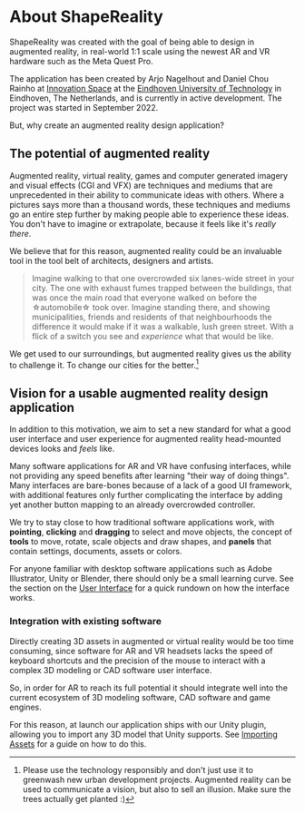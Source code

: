 # About ShapeReality

ShapeReality was created with the goal of being able to design in augmented reality, in real-world 1:1 scale using the newest AR and VR hardware such as the Meta Quest Pro. 

The application has been created by Arjo Nagelhout and Daniel Chou Rainho at [Innovation Space](https://www.tue.nl/en/education/tue-innovation-space) at the [Eindhoven University of Technology](https://www.tue.nl/en/) in Eindhoven, The Netherlands, and is currently in active development. The project was started in September 2022. 

But, why create an augmented reality design application?

## The potential of augmented reality

Augmented reality, virtual reality, games and computer generated imagery and visual effects (CGI and VFX) are techniques and mediums that are unprecedented in their ability to communicate ideas with others. Where a pictures says more than a thousand words, these techniques and mediums go an entire step further by making people able to experience these ideas. You don't have to imagine or extrapolate, because it feels like it's *really there*. 

We believe that for this reason, augmented reality could be an invaluable tool in the tool belt of architects, designers and artists. 

> Imagine walking to that one overcrowded six lanes-wide street in your city. The one with exhaust fumes trapped between the buildings, that was once the main road that everyone walked on before the ☆automobile☆ took over. Imagine standing there, and showing municipalities, friends and residents of that neighbourhoods the difference it would make if it was a walkable, lush green street. With a flick of a switch you see and *experience* what that would be like. 

We get used to our surroundings, but augmented reality gives us the ability to challenge it. To change our cities for the better.[^1]

## Vision for a usable augmented reality design application

In addition to this motivation, we aim to set a new standard for what a good user interface and user experience for augmented reality head-mounted devices looks and *feels* like. 

Many software applications for AR and VR have confusing interfaces, while not providing any speed benefits after learning "their way of doing things". Many interfaces are bare-bones because of a lack of a good UI framework, with additional features only further complicating the interface by adding yet another button mapping to an already overcrowded controller. 

We try to stay close to how traditional software applications work, with **pointing**, **clicking** and **dragging** to select and move objects, the concept of **tools** to move, rotate, scale objects and draw shapes, and **panels** that contain settings, documents, assets or colors. 

For anyone familiar with desktop software applications such as Adobe Illustrator, Unity or Blender, there should only be a small learning curve. See the section on the [User Interface](../sections/user-interface.md) for a quick rundown on how the interface works. 

### Integration with existing software

Directly creating 3D assets in augmented or virtual reality would be too time consuming, since software for AR and VR headsets lacks the speed of keyboard shortcuts and the precision of the mouse to interact with a complex 3D modeling or CAD software user interface. 

So, in order for AR to reach its full potential it should integrate well into the current ecosystem of 3D modeling software, CAD software and game engines. 

For this reason, at launch our application ships with our Unity plugin, allowing you to import any 3D model that Unity supports. See [Importing Assets](../sections/importing.md) for a guide on how to do this. 

[^1]: Please use the technology responsibly and don't just use it to greenwash new urban development projects. Augmented reality can be used to communicate a vision, but also to sell an illusion. Make sure the trees actually get planted :)